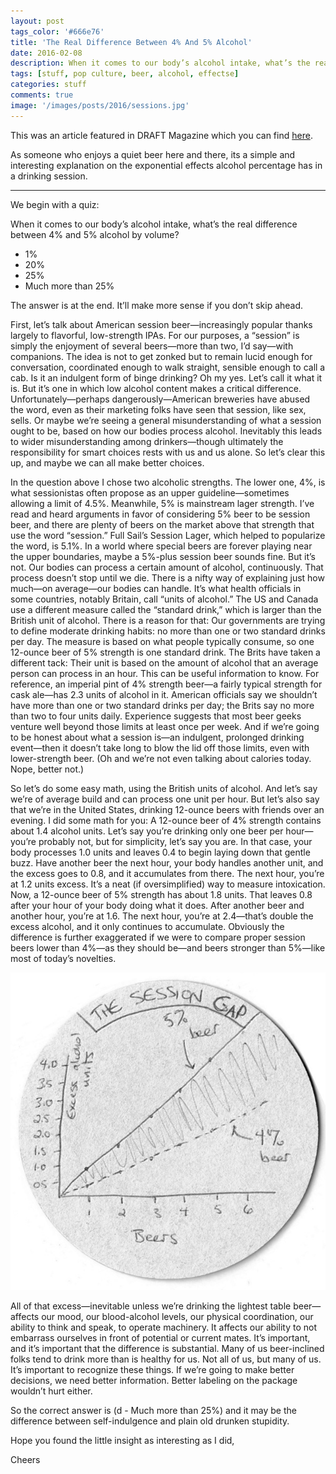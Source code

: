 ```yaml
---
layout: post
tags_color: '#666e76'
title: 'The Real Difference Between 4% And 5% Alcohol'
date: 2016-02-08
description: When it comes to our body’s alcohol intake, what’s the real difference between 4% and 5% alcohol by volume?
tags: [stuff, pop culture, beer, alcohol, effectse]
categories: stuff
comments: true
image: '/images/posts/2016/sessions.jpg'
---
```

This was an article featured in DRAFT Magazine which you can find [here](http://draftmag.com/science-session-abv-processing/). 

As someone who enjoys a quiet beer here and there, its a simple and interesting explanation on the exponential effects alcohol percentage has in a drinking session.

---

We begin with a quiz:

When it comes to our body’s alcohol intake, what’s the real difference between 4% and 5% alcohol by volume?

* 1%
* 20%
* 25%
* Much more than 25%

The answer is at the end. It’ll make more sense if you don’t skip ahead.

First, let’s talk about American session beer—increasingly popular thanks largely to flavorful, low-strength IPAs. For our purposes, a “session” is simply the enjoyment of several beers—more than two, I’d say—with companions. The idea is not to get zonked but to remain lucid enough for conversation, coordinated enough to walk straight, sensible enough to call a cab.
Is it an indulgent form of binge drinking? Oh my yes. Let’s call it what it is. But it’s one in which low alcohol content makes a critical difference.
Unfortunately—perhaps dangerously—American breweries have abused the word, even as their marketing folks have seen that session, like sex, sells. Or maybe we’re seeing a general misunderstanding of what a session ought to be, based on how our bodies process alcohol. Inevitably this leads to wider misunderstanding among drinkers—though ultimately the responsibility for smart choices rests with us and us alone.
So let’s clear this up, and maybe we can all make better choices.

In the question above I chose two alcoholic strengths. The lower one, 4%, is what sessionistas often propose as an upper guideline—sometimes allowing a limit of 4.5%. Meanwhile, 5% is mainstream lager strength.
I’ve read and heard arguments in favor of considering 5% beer to be session beer, and there are plenty of beers on the market above that strength that use the word “session.” Full Sail’s Session Lager, which helped to popularize the word, is 5.1%. In a world where special beers are forever playing near the upper boundaries, maybe a 5%-plus session beer sounds fine. But it’s not.
Our bodies can process a certain amount of alcohol, continuously. That process doesn’t stop until we die. There is a nifty way of explaining just how much—on average—our bodies can handle. It’s what health officials in some countries, notably Britain, call “units of alcohol.”
The US and Canada use a different measure called the “standard drink,” which is larger than the British unit of alcohol. There is a reason for that: Our governments are trying to define moderate drinking habits: no more than one or two standard drinks per day. The measure is based on what people typically consume, so one 12-ounce beer of 5% strength is one standard drink.
The Brits have taken a different tack: Their unit is based on the amount of alcohol that an average person can process in an hour. This can be useful information to know. For reference, an imperial pint of 4% strength beer—a fairly typical strength for cask ale—has 2.3 units of alcohol in it.
American officials say we shouldn’t have more than one or two standard drinks per day; the Brits say no more than two to four units daily. Experience suggests that most beer geeks venture well beyond those limits at least once per week. And if we’re going to be honest about what a session is—an indulgent, prolonged drinking event—then it doesn’t take long to blow the lid off those limits, even with lower-strength beer.
(Oh and we’re not even talking about calories today. Nope, better not.)

So let’s do some easy math, using the British units of alcohol. And let’s say we’re of average build and can process one unit per hour. But let’s also say that we’re in the United States, drinking 12-ounce beers with friends over an evening.
I did some math for you: A 12-ounce beer of 4% strength contains about 1.4 alcohol units. Let’s say you’re drinking only one beer per hour—you’re probably not, but for simplicity, let’s say you are. In that case, your body processes 1.0 units and leaves 0.4 to begin laying down that gentle buzz. Have another beer the next hour, your body handles another unit, and the excess goes to 0.8, and it accumulates from there. The next hour, you’re at 1.2 units excess. It’s a neat (if oversimplified) way to measure intoxication.
Now, a 12-ounce beer of 5% strength has about 1.8 units. That leaves 0.8 after your hour of your body doing what it does. After another beer and another hour, you’re at 1.6. The next hour, you’re at 2.4—that’s double the excess alcohol, and it only continues to accumulate.
Obviously the difference is further exaggerated if we were to compare proper session beers lower than 4%—as they should be—and beers stronger than 5%—like most of today’s novelties.

![](/images/posts/2016/sessions-sketch.jpg)

All of that excess—inevitable unless we’re drinking the lightest table beer—affects our mood, our blood-alcohol levels, our physical coordination, our ability to think and speak, to operate machinery. It affects our ability to not embarrass ourselves in front of potential or current mates. It’s important, and it’s important that the difference is substantial.
Many of us beer-inclined folks tend to drink more than is healthy for us. Not all of us, but many of us. It’s important to recognize these things. If we’re going to make better decisions, we need better information. Better labeling on the package wouldn’t hurt either.

So the correct answer is (d - Much more than 25%) and it may be the difference between self-indulgence and plain old drunken stupidity.

Hope you found the little insight as interesting as I did,

Cheers